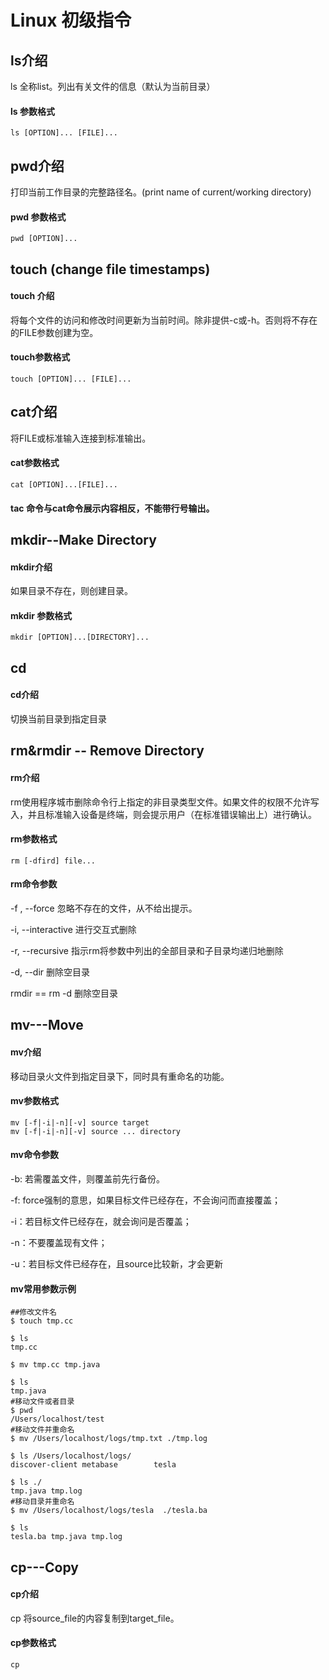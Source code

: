 # Linux 初级指令

## ls介绍

ls 全称list。列出有关文件的信息（默认为当前目录）

#### ls 参数格式

```linux
ls [OPTION]... [FILE]...
```



## pwd介绍

打印当前工作目录的完整路径名。(print name of current/working directory)

#### pwd 参数格式

```linux
pwd [OPTION]...
```

## touch (change file timestamps)

#### touch 介绍

将每个文件的访问和修改时间更新为当前时间。除非提供-c或-h。否则将不存在的FILE参数创建为空。

#### touch参数格式

```
touch [OPTION]... [FILE]...
```



## cat介绍

将FILE或标准输入连接到标准输出。

#### cat参数格式

```
cat [OPTION]...[FILE]...
```

#### tac 命令与cat命令展示内容相反，不能带行号输出。



## mkdir--Make Directory

#### mkdir介绍

如果目录不存在，则创建目录。

#### mkdir 参数格式

```
mkdir [OPTION]...[DIRECTORY]...
```



## cd

#### cd介绍

切换当前目录到指定目录



## rm&rmdir -- Remove Directory

#### rm介绍

rm使用程序城市删除命令行上指定的非目录类型文件。如果文件的权限不允许写入，并且标准输入设备是终端，则会提示用户（在标准错误输出上）进行确认。

#### rm参数格式

```
rm [-dfird] file...
```

#### rm命令参数

-f , --force 忽略不存在的文件，从不给出提示。

-i, --interactive 进行交互式删除

-r, --recursive 指示rm将参数中列出的全部目录和子目录均递归地删除

-d, --dir 删除空目录



rmdir == rm  -d 删除空目录



## mv---Move

#### mv介绍

移动目录火文件到指定目录下，同时具有重命名的功能。

#### mv参数格式

```
mv [-f|-i|-n][-v] source target 
mv [-f|-i|-n][-v] source ... directory
```

#### mv命令参数

-b: 若需覆盖文件，则覆盖前先行备份。

-f: force强制的意思，如果目标文件已经存在，不会询问而直接覆盖；

-i：若目标文件已经存在，就会询问是否覆盖；

-n：不要覆盖现有文件；

-u：若目标文件已经存在，且source比较新，才会更新

#### mv常用参数示例

```
##修改文件名
$ touch tmp.cc

$ ls
tmp.cc

$ mv tmp.cc tmp.java

$ ls
tmp.java
#移动文件或者目录
$ pwd
/Users/localhost/test
#移动文件并重命名
$ mv /Users/localhost/logs/tmp.txt ./tmp.log 

$ ls /Users/localhost/logs/
discover-client metabase        tesla

$ ls ./
tmp.java tmp.log
#移动目录并重命名
$ mv /Users/localhost/logs/tesla  ./tesla.ba 

$ ls
tesla.ba tmp.java tmp.log
```



## cp---Copy

#### cp介绍

cp 将source_file的内容复制到target_file。

#### cp参数格式

```
cp 
```


